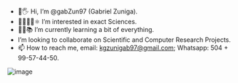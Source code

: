 - 🧔🖐 Hi, I’m @gabZun97 (Gabriel Zuniga).
- 🧑‍🔬🧑‍🔬⚛ I’m interested in exact Sciences.
- 🧑‍💻📚 I’m currently learning a bit of everything.
-  I’m looking to collaborate on Scientific and Computer Research Projects.
- 📫 How to reach me, email: kgzunigab97@gmail.com; Whatsapp: 504 + 99-57-44-50.

![image](https://user-images.githubusercontent.com/77310855/113520486-a00c1200-9550-11eb-9da1-f0905baf2162.png)

<!---
gabZun97/gabZun97 is a ✨ special ✨ repository because its `README.md` (this file) appears on your GitHub profile.
You can click the Preview link to take a look at your changes.
--->
